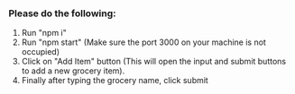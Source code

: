 ### Please do the following:

1. Run "npm i"
2. Run "npm start" (Make sure the port 3000 on your machine is not occupied)
3. Click on "Add Item" button (This will open the input and submit buttons to add a new grocery item).
4. Finally after typing the grocery name, click submit
